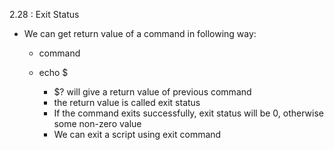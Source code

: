 2.28 : Exit Status

- We can get return value of a command in following way:
    - command
    - echo $

        - $? will give a return value of previous command
        - the return value is called exit status
        - If the command exits successfully, exit status will be 0, otherwise some non-zero value
        - We can exit a script using exit command
        